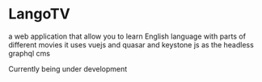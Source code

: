 # LangoTV
a web application that allow you to learn English language with parts of different movies it uses vuejs and quasar and keystone js as the headless graphql cms


Currently being under development
